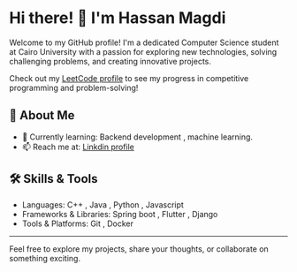# Hi there! 👋 I'm Hassan Magdi

Welcome to my GitHub profile! I'm a dedicated Computer Science student at Cairo University with a passion for exploring new technologies, solving challenging problems, and creating innovative projects.  
  
Check out my [LeetCode profile](https://leetcode.com/u/hassan_9066/) to see my progress in competitive programming and problem-solving!
## 🚀 About Me  
- 🌱 Currently learning: Backend development , machine learning.
- 📫 Reach me at: [Linkdin profile](https://www.linkedin.com/in/hassan-magdi-62b5a6240/)

## 🛠️ Skills & Tools  
- Languages: C++ , Java , Python , Javascript
- Frameworks & Libraries: Spring boot , Flutter , Django
- Tools & Platforms: Git , Docker


---

Feel free to explore my projects, share your thoughts, or collaborate on something exciting.

<!---
hassan1876/hassan1876 is a ✨ special ✨ repository because its `README.md` (this file) appears on your GitHub profile.
You can click the Preview link to take a look at your changes.
--->
